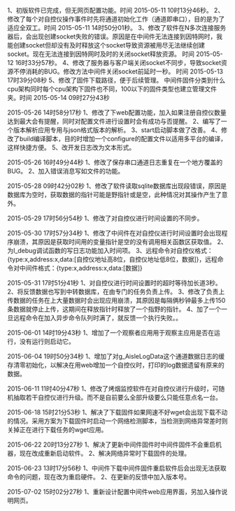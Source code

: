 1、初版软件已完成，但无网页配置功能。时间 2015-05-11 10时13分46秒。
2、修改了每个对自控仪操作事件时先将通道初始化工作（通道即串口），目的是为了适应全双工。时间 2015-05-11 14时50分01秒。
3、修改了软件在N多次连接服务器后，会出现创建socket失败的错误。原因是在中间件无法连接到因特网时，我能创建socket但却没有及时释放这个socket导致资源被用尽无法继续创建socket。现在无法连接到因特网时及时的关闭socket释放资源。 时间 2015-05-12 16时33分57秒。
4、修改了服务器与客户端关闭socket不同步，导致socket资源不停消耗的BUG。修改方法中间件关闭socket前延时一秒。 时间 2015-05-13 17时39分08秒
5、修改了固件下载路径，便于后续管理。 中间件固件分类到什么cpu架构同时每个cpu架构下固件也不同，100以下的固件类型也建立管理文件夹。时间 2015-05-14 09时27分43秒

2015-05-26 14时58分17秒
1、修改了下web配置功能，加入如果注册自控仪数量达到最大会有提醒，同时对配置文件进行设置时会有成功与否提醒。
2、编写了一个版本解析应用专用与json格式版本的解析。
3、start启动脚本做了改善。
4、修改了build编译脚本，目的时增加一个configure的配置文件以适用多平台的编译，这样快捷方便。
5、改开发日志改为文本形式。

2015-05-26 16时49分44秒
1、修改了保存串口通道日志重复在一个地方覆盖的BUG。
2、加入错误消息写如文件的功能。

2015-05-28 09时42分02秒
1、修改了软件读取sqlite数据库出现段错误，原因是数据库为空时，获取数据的指针可能是野指针或是空，此种情况对其操作产生了意外。

2015-05-29 17时56分54秒
1、修改了对自控仪进行时间设置的不同步。

2015-05-30 17时57分34秒
1、修改了中间件在对自控仪进行时间设置时会出现程序崩溃，其原因是获取时间用的变量指针是空的没有调用相关函数区获取值。
2、为l_debug调试函数的写日志功能加入时间项。
3、远程命令对自控仪格式：{type:x,address:x,data:[自控仪地址高8位，自控仪地址低8位，数据]}，远程命令对中间件格式：{type:x,address:x,data:[数据]}

2015-05-31 17时51分41秒
1、对自控仪进行时间设置时的超时等待加长道3秒。
2、将反馈数据也写到中转数据库，在由专门的任务负责上传。
3、修改了负责上传数据的任务在上大量数据时会出现应用崩溃，其原因是每隔俩秒钟最多上传150条数据就停止上传，这期间在释放指针时释放了一个指野的指针。
4、加了一个一旦远程命令在加入异步命令队列时满了，就反馈一个执行失败。。

2015-06-01 14时19分43秒
1、增加了一个观察者应用用于观察主应用是否在运行，没有运行则启动它。

2015-06-04 19时50分34秒
1、增加了对g_AisleLogData这个通道数据日志的缓存清零初始化，以解决在用web增加一个自控仪时，打印的log数据遗留有原来的数据。

2015-06-11 11时40分47秒
1、修改了烤烟监控软件在对自控仪进行升级时，可随机抽取若干自控仪进行升级。而不是自前要么全部升级要么只能任意点名一台。

2015-06-18 15时21分53秒
1、解决了下载固件如果网速不好wget会出现下载不动的情况。采用方案为下载固件时启动一个网络检测脚本，当检测到网络异常差时则关掉正在进行下载任务的wget应用。

2015-06-22 20时13分27秒
1、解决了更新中间件固件时中间件固件不会重启机器，现在改成重新启动软件。
2、解决网络异常时下载固件的处理。

2015-06-23 13时17分56秒
1、中间件下载中间件固件重启软件后会出现无法获取命令的问题，现在改为重启硬件。
2、在更新的反馈中加入版本号。

2015-07-02 15时02分27秒
1、重新设计配置中间件web应用界面，另加入操作说明网页。









